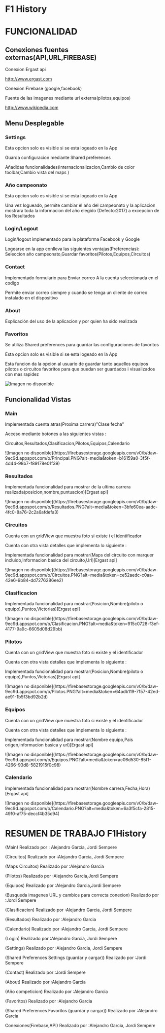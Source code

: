 
# F1 History
<title> ![Imagen no disponible](https://lh3.googleusercontent.com/-aTCvWBY2eS8/WRCraQ0aoYI/AAAAAAAAAAI/MDt3JUWZYTgKQcxS8CYKS5o0W-mcIr2cACL0B/h271/2017-05-08.png) </title>

# FUNCIONALIDAD


## Conexiones fuentes externas(API,URL,FIREBASE)
<p>Conexion Ergast api</p>
<a href="http://www.ergast.com/mrd">http://www.ergast.com</a>
<p>Conexion Firebase (google,facebook)</p>
<p>Fuente de las imagenes mediante url externa(pilotos,equipos)</p>
<a href="http://www.wikipedia.com">http://www.wikipedia.com</a>


## Menu Desplegable

### Settings
<p>Esta opcion solo es visible si se esta logeado en la App</p>
<p> Guarda configuracion mediante Shared preferences</p>
<p>Añadidas funcionalidades(Internacionalizacion,Cambio de color toolbar,Cambio vista del maps )</p>

### Año campeonato
<p>Esta opcion solo es visible si se esta logeado en la App</p>
<p>Una vez logueado, permite cambiar el año del campeonato y la aplicacion mostrara toda la informacion del año elegido (Defecto:2017) a excepcion de los Resultados</p>

### Login/Logout
<p>Login/logout implementado para la plataforma Facebook y Google</p>
<p>Logearse en la app conlleva las siguientes ventajas(Preferencias): Seleccion año campeonato,Guardar favoritos(Pilotos,Equipos,Circuitos)</p>

### Contact
<p>Implementado formulario para Enviar correo A la cuenta seleccionada en el codigo</p>
<p>Permite enviar correo siempre y cuando se tenga un cliente de correo instalado en el dispositivo</p>

### About
<p>Explicación del uso de la aplicacion y por quien ha sido realizada</p>

### Favoritos
<p>Se utiliza Shared preferences para guardar las configuraciones de favoritos</p>
<p>Esta opcion solo es visible si se esta logeado en la App</p>
<p>Esta funcion da la opcion al usuario de guardar tanto aquellos equipos pilotos o circuitos favoritos para que puedan ser guardados i visualizados con mas rapidez</p>

![Imagen no disponible](https://firebasestorage.googleapis.com/v0/b/daw-9ec9d.appspot.com/o/Menu.PNG?alt=media&token=a383c708-88e7-4769-a9db-fc34d9b0f7d1)

## Funcionalidad Vistas

### Main
<p>Implementada cuenta atras(Proxima carrera)"Clase fecha"</p>
<p>Acceso mediante botones a las siguientes vistas :</p>
<p>Circuitos,Resultados,Clasificacion,Pilotos,Equipos,Calendario</p>
![Imagen no disponible](https://firebasestorage.googleapis.com/v0/b/daw-9ec9d.appspot.com/o/Principal.PNG?alt=media&token=b16159a0-3f5f-4d44-98b7-f89178e01f39)

### Resultados
<p>Implementada funcionalidad para mostrar de la ultima carrera realizada(posicion,nombre,puntuacion)[Ergast api]</p>
![Imagen no disponible](https://firebasestorage.googleapis.com/v0/b/daw-9ec9d.appspot.com/o/Resultados.PNG?alt=media&token=3bfe60ea-aadc-4fc0-8a76-2c2a6afdefa3)

### Circuitos
<p>Cuenta con un gridView que muestra foto si existe i el identificador</p>
<p>Cuenta con otra vista detalles que implementa lo siguiente :</p>
<p>Implementada funcionalidad para mostrar(Maps del circuito con marquer incluido,Informacion basica del circuito,Url)[Ergast api]</p>
![Imagen no disponible](https://firebasestorage.googleapis.com/v0/b/daw-9ec9d.appspot.com/o/Circuitos.PNG?alt=media&token=ce52aedc-c0aa-42e6-9b84-dd7276286ee2)

### Clasificacion
<p>Implementada funcionalidad para mostrar(Posicion,Nombre(piloto o equipo),Puntos,Victorias)[Ergast api]</p>
![Imagen no disponible](https://firebasestorage.googleapis.com/v0/b/daw-9ec9d.appspot.com/o/Clasificacion.PNG?alt=media&token=915c0728-f3ef-4177-9a9c-6605d08d29bb)

### Pilotos
<p>Cuenta con un gridView que muestra foto si existe y el identificador</p>
<p>Cuenta con otra vista detalles que implementa lo siguiente :</p>
<p>Implementada funcionalidad para mostrar(Posicion,Nombre(piloto o equipo),Puntos,Victorias)[Ergast api]</p>
![Imagen no disponible](https://firebasestorage.googleapis.com/v0/b/daw-9ec9d.appspot.com/o/Pilotos.PNG?alt=media&token=64adb119-7157-42ed-ae91-1b5f3bd92b2d)


### Equipos
<p>Cuenta con un gridView que muestra foto si existe y el identificador</p>
<p>Cuenta con otra vista detalles que implementa lo siguiente :</p>
<p>Implementada funcionalidad para mostrar(Nombre equipo,Pais origen,informacion basica y url)[Ergast api]</p>
![Imagen no disponible](https://firebasestorage.googleapis.com/v0/b/daw-9ec9d.appspot.com/o/Equipos.PNG?alt=media&token=ac06d530-85f1-4266-93d8-5821915f0c98)


### Calendario
<p>Implementada funcionalidad para mostrar(Nombre carrera,Fecha,Hora)[Ergast api]</p>
![Imagen no disponible](https://firebasestorage.googleapis.com/v0/b/daw-9ec9d.appspot.com/o/Calendario.PNG?alt=media&token=6a3f5cfa-2815-49f0-af75-deccf4b35c94)



# RESUMEN DE TRABAJO F1History

<p>(Main) Realizado por : Alejandro Garcia, Jordi Sempere</p>
<p>(Circuitos) Realizado por :Alejandro Garcia, Jordi Sempere</p>
<p>(Maps Circuitos) Realizado por :Alejandro Garcia</p>
<p>(Pilotos) Realizado por :Alejandro Garcia,Jordi Sempere</p>
<p>(Equipos) Realizado por :Alejandro Garcia,Jordi Sempere</p>
<p>(Busqueda imagenes URL y cambios para correcta conexion) Realizado por :Jordi Sempere</p>
<p>(Clasificacion) Realizado por :Alejandro Garcia, Jordi Sempere</p>
<p>(Resultados) Realizado por :Alejandro Garcia</p>
<p>(Calendario) Realizado por :Alejandro Garcia, Jordi Sempere</p>
<p>(Login) Realizado por :Alejandro Garcia, Jordi Sempere</p>
<p>(Settings) Realizado por :Alejandro Garcia, Jordi Sempere</p>
<p>(Shared Preferences Settings (guardar y cargar)) Realizado por :Jordi Sempere</p>
<p>(Contact) Realizado por :Jordi Sempere</p>
<p>(About) Realizado por :Alejandro Garcia</p>
<p>(Año competicion) Realizado por :Alejandro Garcia</p>
<p>(Favoritos) Realizado por :Alejandro Garcia</p>
<p>(Shared Preferences Favoritos (guardar y cargar)) Realizado por :Alejandro Garcia</p>
<p>Conexiones(Firebase,API) Realizado por :Alejandro Garcia, Jordi Sempere</p>



